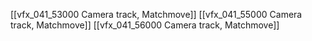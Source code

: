 [[vfx_041_53000 Camera track, Matchmove]]
[[vfx_041_55000 Camera track, Matchmove]]
[[vfx_041_56000 Camera track, Matchmove]]